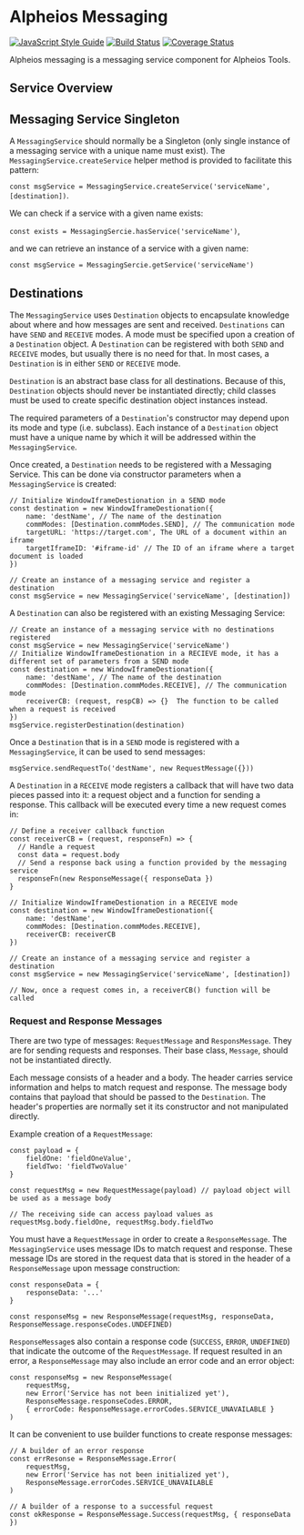 # Alpheios Messaging
[![JavaScript Style Guide](https://img.shields.io/badge/code_style-standard-brightgreen.svg)](https://standardjs.com)
[![Build Status](https://travis-ci.org/alpheios-project/alpheios-core.svg?branch=master)](https://travis-ci.org/alpheios-project/alpheios-messaging)
[![Coverage Status](https://coveralls.io/repos/github/alpheios-project/alpheios-core/badge.svg?branch=master)](https://coveralls.io/github/alpheios-project/alpheios-messaging?branch=master)

Alpheios messaging is a messaging service component for Alpheios Tools.

## Service Overview


## Messaging Service Singleton

A `MessagingService` should normally be a Singleton (only single instance of a messaging service with a unique name must exist). The `MessagingService.createService` helper method is provided to facilitate this pattern:

`const msgService = MessagingService.createService('serviceName', [destination])`.

We can check if a service with a given name exists:

`const exists = MessagingSercie.hasService('serviceName')`,

and we can retrieve an instance of a service with a given name:

`const msgService = MessagingSercie.getService('serviceName')`

## Destinations

The `MessagingService` uses `Destination` objects to encapsulate knowledge about where and how messages are sent and received. `Destinations` can have `SEND` and `RECEIVE` modes. A mode must be specified upon a creation of a `Destination` object. A `Destination` can be registered with both `SEND` and `RECEIVE` modes, but usually there is no need for that. In most cases, a `Destination` is in either `SEND` or `RECEIVE` mode.


`Destination` is an abstract base class for all destinations. Because of this, `Destination` objects should never be instantiated directly; child classes must be used to create specific destination object instances instead.

The required parameters of a `Destination`'s constructor may depend upon its mode and type (i.e. subclass). Each instance of a `Destination` object must have a unique name by which it will be addressed within the `MessagingService`.

Once created, a `Destination` needs to be registered with a Messaging Service. This can be done via constructor parameters when a `MessagingService` is created:
```
// Initialize WindowIframeDestionation in a SEND mode
const destination = new WindowIframeDestionation({ 
    name: 'destName', // The name of the destination
    commModes: [Destination.commModes.SEND], // The communication mode
    targetURL: 'https://target.com', The URL of a document within an iframe
    targetIframeID: '#iframe-id' // The ID of an iframe where a target document is loaded
})

// Create an instance of a messaging service and register a destination
const msgService = new MessagingService('serviceName', [destination])
```
A `Destination` can also be registered with an existing Messaging Service:
```
// Create an instance of a messaging service with no destinations registered
const msgService = new MessagingService('serviceName')
// Initialize WindowIframeDestionation in a RECIEVE mode, it has a different set of parameters from a SEND mode
const destination = new WindowIframeDestionation({ 
    name: 'destName', // The name of the destination
    commModes: [Destination.commModes.RECEIVE], // The communication mode
    receiverCB: (request, respCB) => {}  The function to be called when a request is received
})
msgService.registerDestination(destination)
```

Once a `Destination` that is in a `SEND` mode is registered with a `MessagingService`, it can be used to send messages:
```
msgService.sendRequestTo('destName', new RequestMessage({}))
``` 

A `Destination` in a `RECEIVE` mode registers a callback that will have two data pieces passed into it: a request object and a function for sending a response. This callback will be executed every time a new request comes in:
```
// Define a receiver callback function
const receiverCB = (request, responseFn) => {
  // Handle a request
  const data = request.body
  // Send a response back using a function provided by the messaging service
  responseFn(new ResponseMessage({ responseData })
}

// Initialize WindowIframeDestionation in a RECEIVE mode
const destination = new WindowIframeDestionation({ 
    name: 'destName',
    commModes: [Destination.commModes.RECEIVE],
    receiverCB: receiverCB
})

// Create an instance of a messaging service and register a destination
const msgService = new MessagingService('serviceName', [destination])

// Now, once a request comes in, a receiverCB() function will be called
```

### Request and Response Messages

There are two type of messages: `RequestMessage` and `ResponsMessage`. They are for sending requests and responses.
Their base class, `Message`, should not be instantiated directly.

Each message consists of a header and a body. The header carries service information and helps to match request and response. The message body contains that payload that should be passed to the `Destination`. The header's properties are normally set it its constructor and not manipulated directly.

Example creation of a `RequestMessage`:
```
const payload = {
    fieldOne: 'fieldOneValue',
    fieldTwo: 'fieldTwoValue'
}

const requestMsg = new RequestMessage(payload) // payload object will be used as a message body

// The receiving side can access payload values as requestMsg.body.fieldOne, requestMsg.body.fieldTwo
```
You must have a `RequestMessage` in order to create a `ResponseMessage`. The `MessagingService` uses message IDs to match request and response. These message IDs are stored in the request data that is stored in the header of a `ResponseMessage` upon message construction:
```
const responseData = {
    responseData: '...'
}

const responseMsg = new ResponseMessage(requestMsg, responseData, ResponseMessage.responseCodes.UNDEFINED) 
```
`ResponseMessage`s also contain a response code (`SUCCESS`, `ERROR`, `UNDEFINED`) that indicate the outcome of the `RequestMessage`. If request resulted in an error, a `ResponseMessage` may also include an error code and an error object:
```
const responseMsg = new ResponseMessage(
    requestMsg, 
    new Error('Service has not been initialized yet'), 
    ResponseMessage.responseCodes.ERROR, 
    { errorCode: ResponseMessage.errorCodes.SERVICE_UNAVAILABLE }
) 
```
It can be convenient to use builder functions to create response messages:
```
// A builder of an error response
const errResonse = ResponseMessage.Error(
    requestMsg, 
    new Error('Service has not been initialized yet'), 
    ResponseMessage.errorCodes.SERVICE_UNAVAILABLE
)

// A builder of a response to a successful request
const okResponse = ResponseMessage.Success(requestMsg, { responseData })
```

